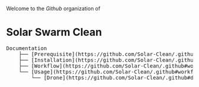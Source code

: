 Welcome to the _Github_ organization of

# Solar Swarm Clean

<pre>
Documentation
    ├── [Prerequisite](https://github.com/Solar-Clean/.github#prerequisite)
    ├── [Installation](https://github.com/Solar-Clean/.github#installation)
    ├── [Workflow](https://github.com/Solar-Clean/.github#workflow)
    └── [Usage](https://github.com/Solar-Clean/.github#workflow)
        └── [Drone](https://github.com/Solar-Clean/.github#drone)
</pre>

